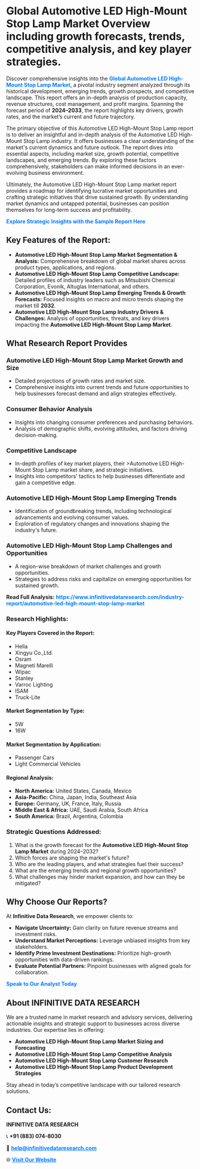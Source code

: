 <h1>Global Automotive LED High-Mount Stop Lamp Market Overview including growth forecasts, trends, competitive analysis, and key player strategies.</h1>
<p>
Discover comprehensive insights into the 
<a href="https://www.infinitivedataresearch.com/industry-report/automotive-led-high-mount-stop-lamp-market" rel="dofollow" style="color: #007BFF; text-decoration: none;"><strong>Global Automotive LED High-Mount Stop Lamp Market</strong></a>, a pivotal industry segment analyzed through its historical development, emerging trends, growth prospects, and competitive landscape. This report offers an in-depth analysis of production capacity, revenue structures, cost management, and profit margins. Spanning the forecast period of <strong>2024–2033</strong>, the report highlights key drivers, growth rates, and the market’s current and future trajectory.
</p>
<p>
The primary objective of this Automotive LED High-Mount Stop Lamp report is to deliver an insightful and in-depth analysis of the Automotive LED High-Mount Stop Lamp industry. It offers businesses a clear understanding of the market's current dynamics and future outlook. The report dives into essential aspects, including market size, growth potential, competitive landscapes, and emerging trends. By exploring these factors comprehensively, stakeholders can make informed decisions in an ever-evolving business environment.
</p>
<p>
Ultimately, the Automotive LED High-Mount Stop Lamp market report provides a roadmap for identifying lucrative market opportunities and crafting strategic initiatives that drive sustained growth. By understanding market dynamics and untapped potential, businesses can position themselves for long-term success and profitability.
</p>
<p>
<a href="https://www.infinitivedataresearch.com/request-sample/reportId=106637" style="color: #007BFF; text-decoration: none;"><strong>Explore Strategic Insights with the Sample Report Here</strong></a>
</p>

<h2>Key Features of the Report:</h2>
<ul>
<li><strong>Automotive LED High-Mount Stop Lamp Market Segmentation & Analysis:</strong> Comprehensive breakdown of global market shares across product types, applications, and regions.</li>
<li><strong>Automotive LED High-Mount Stop Lamp Competitive Landscape:</strong> Detailed profiles of industry leaders such as Mitsubishi Chemical Corporation, Evonik, Altuglas International, and others.</li>
<li><strong>Automotive LED High-Mount Stop Lamp Emerging Trends & Growth Forecasts:</strong> Focused insights on macro and micro trends shaping the market till <strong>2032</strong>.</li>
<li><strong>Automotive LED High-Mount Stop Lamp Industry Drivers & Challenges:</strong> Analysis of opportunities, threats, and key drivers impacting the <strong>Automotive LED High-Mount Stop Lamp Market</strong>.</li>
</ul>

<h2>What Research Report Provides</h2>
<h3>Automotive LED High-Mount Stop Lamp Market Growth and Size</h3>
<ul>
<li>Detailed projections of growth rates and market size.</li>
<li>Comprehensive insights into current trends and future opportunities to help businesses forecast demand and align strategies effectively.</li>
</ul>

<h3>Consumer Behavior Analysis</h3>
<ul>
<li>Insights into changing consumer preferences and purchasing behaviors.</li>
<li>Analysis of demographic shifts, evolving attitudes, and factors driving decision-making.</li>
</ul>

<h3>Competitive Landscape</h3>
<ul>
<li>In-depth profiles of key market players, their >Automotive LED High-Mount Stop Lamp market share, and strategic initiatives.</li>
<li>Insights into competitors' tactics to help businesses differentiate and gain a competitive edge.</li>
</ul>

<h3>Automotive LED High-Mount Stop Lamp Emerging Trends</h3>
<ul>
<li>Identification of groundbreaking trends, including technological advancements and evolving consumer values.</li>
<li>Exploration of regulatory changes and innovations shaping the industry's future.</li>
</ul>

<h3>Automotive LED High-Mount Stop Lamp Challenges and Opportunities</h3>
<ul>
<li>A region-wise breakdown of market challenges and growth opportunities.</li>
<li>Strategies to address risks and capitalize on emerging opportunities for sustained growth.</li>
</ul>
<p><strong>Read Full Analysis:</strong> <a href="https://www.infinitivedataresearch.com/industry-report/automotive-led-high-mount-stop-lamp-market" rel="dofollow" style="color: #007BFF; text-decoration: none;"><strong>https://www.infinitivedataresearch.com/industry-report/automotive-led-high-mount-stop-lamp-market</strong></a></p>
<h3>Research Highlights:</h3>
<h4>Key Players Covered in the Report:</h4>
<ul><li>Hella</li><li>Xingyu Co.,Ltd.</li><li>Osram</li><li>Magneti Marelli</li><li>Wipac</li><li>Stanley</li><li>Varroc Lighting</li><li>ISAM</li><li>Truck-Lite</li></ul>
<h4>Market Segmentation by Type:</h4>
<ul><li>5W</li><li>16W</li></ul>
<h4>Market Segmentation by Application:</h4>
<ul><li>Passenger Cars</li><li>Light Commercial Vehicles</li></ul>

<h4>Regional Analysis:</h4>
<ul>
<li><strong>North America:</strong> United States, Canada, Mexico</li>
<li><strong>Asia-Pacific:</strong> China, Japan, India, Southeast Asia</li>
<li><strong>Europe:</strong> Germany, UK, France, Italy, Russia</li>
<li><strong>Middle East & Africa:</strong> UAE, Saudi Arabia, South Africa</li>
<li><strong>South America:</strong> Brazil, Argentina, Colombia</li>
</ul>

<h3>Strategic Questions Addressed:</h3>
<ol>
<li>What is the growth forecast for the <strong>Automotive LED High-Mount Stop Lamp Market</strong> during 2024–2032?</li>
<li>Which forces are shaping the market's future?</li>
<li>Who are the leading players, and what strategies fuel their success?</li>
<li>What are the emerging trends and regional growth opportunities?</li>
<li>What challenges may hinder market expansion, and how can they be mitigated?</li>
</ol>

<h2>Why Choose Our Reports?</h2>
<p>At <strong>Infinitive Data Research</strong>, we empower clients to:</p>
<ul>
<li><strong>Navigate Uncertainty:</strong> Gain clarity on future revenue streams and investment risks.</li>
<li><strong>Understand Market Perceptions:</strong> Leverage unbiased insights from key stakeholders.</li>
<li><strong>Identify Prime Investment Destinations:</strong> Prioritize high-growth opportunities with data-driven rankings.</li>
<li><strong>Evaluate Potential Partners:</strong> Pinpoint businesses with aligned goals for collaboration.</li>
</ul>
<p><a href="https://www.infinitivedataresearch.com/industry-report/automotive-led-high-mount-stop-lamp-market" rel="dofollow" style="color: #007BFF; text-decoration: none;"><strong>Speak to Our Analyst Today</strong></a></p>

<h2>About INFINITIVE DATA RESEARCH</h2>
<p>We are a trusted name in market research and advisory services, delivering actionable insights and strategic support to businesses across diverse industries. Our expertise lies in offering:</p>
<ul>
<li><strong>Automotive LED High-Mount Stop Lamp Market Sizing and Forecasting</strong></li>
<li><strong>Automotive LED High-Mount Stop Lamp Competitive Analysis</strong></li>
<li><strong>Automotive LED High-Mount Stop Lamp Customer Research</strong></li>
<li><strong>Automotive LED High-Mount Stop Lamp Product Development Strategies</strong></li>
</ul>
<p>Stay ahead in today’s competitive landscape with our tailored research solutions.</p>

<h2>Contact Us:</h2>
<p><strong>INFINITIVE DATA RESEARCH</strong></p>
<p>📞 <strong>+91 (883) 074-8030</strong></p>
<p>📧 <strong><a href="mailto:help@infinitivedataresearch.com" style="color: #007BFF;">help@infinitivedataresearch.com</a></strong></p>
<p>🌐 <strong><a href="https://www.infinitivedataresearch.com" rel="dofollow" style="color: #007BFF;">Visit Our Website</a></strong></p>